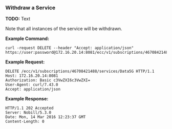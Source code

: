 ### Withdraw a Service

__TODO:__ Text

Note that all instances of the service will be withdrawn.

__Example Command:__
```
curl -request DELETE --header "Accept: application/json" https://user:password@172.16.20.14:8081/ecc/v1/subscriptions/46708421488/services/Data5G
```

__Example Request:__
```
DELETE /ecc/v1/subscriptions/46708421488/services/Data5G HTTP/1.1
Host: 172.16.20.14:8081
Authorization: Basic c3VwZXI6c3VwZXI=
User-Agent: curl/7.43.0
Accept: application/json
```

__Example Response:__
```
HTTP/1.1 202 Accepted
Server: Nobill/5.3.0
Date: Mon, 14 Mar 2016 12:23:37 GMT
Content-Length: 0
```
